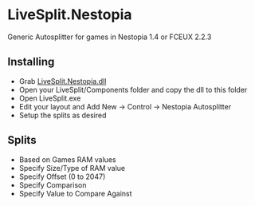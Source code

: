 # LiveSplit.Nestopia
Generic Autosplitter for games in Nestopia 1.4 or FCEUX 2.2.3

## Installing
  - Grab [LiveSplit.Nestopia.dll](https://github.com/ShootMe/LiveSplit.Nestopia/raw/master/Components/LiveSplit.Nestopia.dll)
  - Open your LiveSplit/Components folder and copy the dll to this folder
  - Open LiveSplit.exe
  - Edit your layout and Add New -> Control -> Nestopia Autosplitter
  - Setup the splits as desired

## Splits
  - Based on Games RAM values
  - Specify Size/Type of RAM value
  - Specify Offset (0 to 2047)
  - Specify Comparison
  - Specify Value to Compare Against